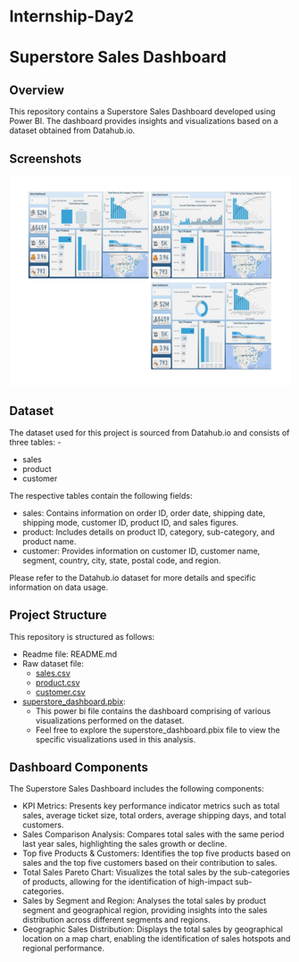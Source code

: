 # Internship-Day2

# Superstore Sales Dashboard
## Overview
This repository contains a Superstore Sales Dashboard developed using Power BI. The dashboard provides insights and visualizations based on a dataset obtained from Datahub.io.
## Screenshots
![](https://github.com/Akhileshwar-2509/Internship-Day2/blob/main/Screenshot.jpg)
## Dataset
The dataset used for this project is sourced from Datahub.io and consists of three tables: -
-	sales
-	product
-	customer

The respective tables contain the following fields:
-	sales: Contains information on order ID, order date, shipping date, shipping mode, customer ID, product ID, and sales figures.
-	product: Includes details on product ID, category, sub-category, and product name.
-	customer: Provides information on customer ID, customer name, segment, country, city, state, postal code, and region.

Please refer to the Datahub.io dataset for more details and specific information on data usage.
## Project Structure
This repository is structured as follows:
-	Readme file: README.md
-	Raw dataset file:
	- [sales.csv](https://github.com/Akhileshwar-2509/Internship-Day2/blob/main/sales.csv)
	- [product.csv](https://github.com/Akhileshwar-2509/Internship-Day2/blob/main/product.csv)
	- [customer.csv](https://github.com/Akhileshwar-2509/Internship-Day2/blob/main/customer.csv)
-	[superstore_dashboard.pbix](https://github.com/Akhileshwar-2509/Internship-Day2/blob/main/superstore_dashboard.pbix):
	- This power bi file contains the dashboard comprising of various visualizations performed on the dataset.
	- Feel free to explore the superstore_dashboard.pbix file to view the specific visualizations used in this analysis.
## Dashboard Components
The Superstore Sales Dashboard includes the following components:
-	KPI Metrics: Presents key performance indicator metrics such as total sales, average ticket size, total orders, average shipping days, and total customers.
-	Sales Comparison Analysis: Compares total sales with the same period last year sales, highlighting the sales growth or decline.
-	Top five Products & Customers: Identifies the top five products based on sales and the top five customers based on their contribution to sales.
-	Total Sales Pareto Chart: Visualizes the total sales by the sub-categories of products, allowing for the identification of high-impact sub-categories.
-	Sales by Segment and Region: Analyses the total sales by product segment and geographical region, providing insights into the sales distribution across different segments and regions.
-	Geographic Sales Distribution: Displays the total sales by geographical location on a map chart, enabling the identification of sales hotspots and regional performance.
